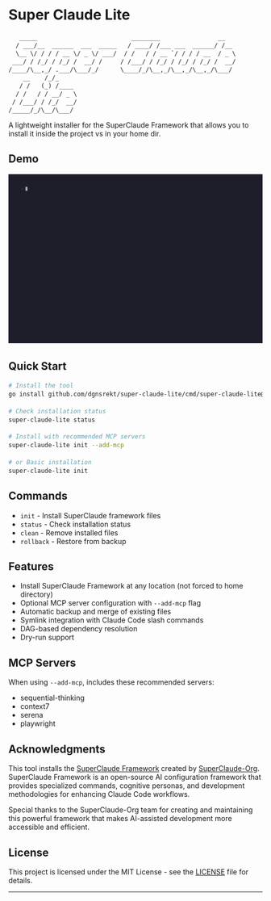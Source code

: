 # Super Claude Lite

```
   _____                          ________                __
  / ___/__  ______  ___  _____   / ____/ /___ ___  ______/ /__
  \__ \/ / / / __ \/ _ \/ ___/  / /   / / __ `/ / / / __  / _ \
 ___/ / /_/ / /_/ /  __/ /     / /___/ / /_/ / /_/ / /_/ /  __/
/____/\__,_/ .___/\___/_/      \____/_/\__,_/\__,_/\__,_/\___/
    __    /_/_
   / /   (_) /____
  / /   / / __/ _ \
 / /___/ / /_/  __/
/_____/_/\__/\___/

```

A lightweight installer for the SuperClaude Framework that allows you to install it inside the project vs in your home dir.

## Demo

![Demo](demo.gif)

## Quick Start

```bash
# Install the tool
go install github.com/dgnsrekt/super-claude-lite/cmd/super-claude-lite@latest

# Check installation status
super-claude-lite status

# Install with recommended MCP servers
super-claude-lite init --add-mcp

# or Basic installation
super-claude-lite init

```

## Commands

- `init` - Install SuperClaude framework files
- `status` - Check installation status
- `clean` - Remove installed files
- `rollback` - Restore from backup

## Features

- Install SuperClaude Framework at any location (not forced to home directory)
- Optional MCP server configuration with `--add-mcp` flag
- Automatic backup and merge of existing files
- Symlink integration with Claude Code slash commands
- DAG-based dependency resolution
- Dry-run support

## MCP Servers

When using `--add-mcp`, includes these recommended servers:

- sequential-thinking
- context7
- serena
- playwright

## Acknowledgments

This tool installs the [SuperClaude Framework](https://github.com/SuperClaude-Org/SuperClaude_Framework) created by [SuperClaude-Org](https://github.com/SuperClaude-Org). SuperClaude Framework is an open-source AI configuration framework that provides specialized commands, cognitive personas, and development methodologies for enhancing Claude Code workflows.

Special thanks to the SuperClaude-Org team for creating and maintaining this powerful framework that makes AI-assisted development more accessible and efficient.

## License

This project is licensed under the MIT License - see the [LICENSE](LICENSE) file for details.

---
